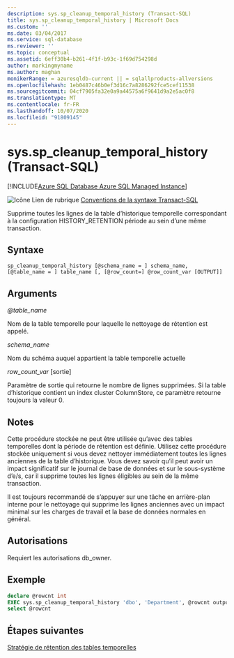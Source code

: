 ```yaml
---
description: sys.sp_cleanup_temporal_history (Transact-SQL)
title: sys.sp_cleanup_temporal_history | Microsoft Docs
ms.custom: ''
ms.date: 03/04/2017
ms.service: sql-database
ms.reviewer: ''
ms.topic: conceptual
ms.assetid: 6eff30b4-b261-4f1f-b93c-1f69d754298d
author: markingmyname
ms.author: maghan
monikerRange: = azuresqldb-current || = sqlallproducts-allversions
ms.openlocfilehash: 1eb0487c46b0ef3d16c7a8286292fce5cef11538
ms.sourcegitcommit: 04cf7905fa32e0a9a44575a6f9641d9a2e5ac0f8
ms.translationtype: MT
ms.contentlocale: fr-FR
ms.lasthandoff: 10/07/2020
ms.locfileid: "91809145"
---
```

# <a name="syssp_cleanup_temporal_history-transact-sql"></a>sys.sp_cleanup_temporal_history (Transact-SQL)

[!INCLUDE[Azure SQL Database Azure SQL Managed Instance](../../includes/applies-to-version/asdb-asdbmi.md)]

 ![Icône Lien de rubrique](../../database-engine/configure-windows/media/topic-link.gif "Icône du lien de rubrique") [Conventions de la syntaxe Transact-SQL](../../t-sql/language-elements/transact-sql-syntax-conventions-transact-sql.md)

Supprime toutes les lignes de la table d’historique temporelle correspondant à la configuration HISTORY_RETENTION période au sein d’une même transaction.

## <a name="syntax"></a>Syntaxe

```
sp_cleanup_temporal_history [@schema_name = ] schema_name, [@table_name = ] table_name [, [@row_count=] @row_count_var [OUTPUT]]
```

## <a name="arguments"></a>Arguments

*\@table_name*

Nom de la table temporelle pour laquelle le nettoyage de rétention est appelé.

*schema_name*

Nom du schéma auquel appartient la table temporelle actuelle

*row_count_var* [sortie]

Paramètre de sortie qui retourne le nombre de lignes supprimées. Si la table d’historique contient un index cluster ColumnStore, ce paramètre retourne toujours la valeur 0.

## <a name="remarks"></a>Notes

Cette procédure stockée ne peut être utilisée qu’avec des tables temporelles dont la période de rétention est définie.
Utilisez cette procédure stockée uniquement si vous devez nettoyer immédiatement toutes les lignes anciennes de la table d’historique. Vous devez savoir qu’il peut avoir un impact significatif sur le journal de base de données et sur le sous-système d’e/s, car il supprime toutes les lignes éligibles au sein de la même transaction.

Il est toujours recommandé de s’appuyer sur une tâche en arrière-plan interne pour le nettoyage qui supprime les lignes anciennes avec un impact minimal sur les charges de travail et la base de données normales en général.

## <a name="permissions"></a>Autorisations

Requiert les autorisations db_owner.

## <a name="example"></a>Exemple

```sql
declare @rowcnt int
EXEC sys.sp_cleanup_temporal_history 'dbo', 'Department', @rowcnt output
select @rowcnt
```

## <a name="next-steps"></a>Étapes suivantes

[Stratégie de rétention des tables temporelles](/azure/sql-database/sql-database-temporal-tables-retention-policy)